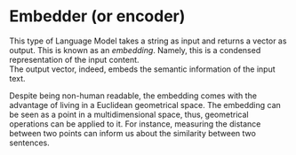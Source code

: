 # Embedder (or encoder)

This type of Language Model takes a string as input and returns a vector as output. This is known as an *embedding*.
Namely, this is a condensed representation of the input content.  
The output vector, indeed, embeds the semantic information of the input text.

Despite being non-human readable, the embedding comes with the advantage of living in a Euclidean geometrical space.
The embedding can be seen as a point in a multidimensional space, thus, geometrical operations can be applied to it.
For instance, measuring the distance between two points can inform us about the similarity between two sentences.